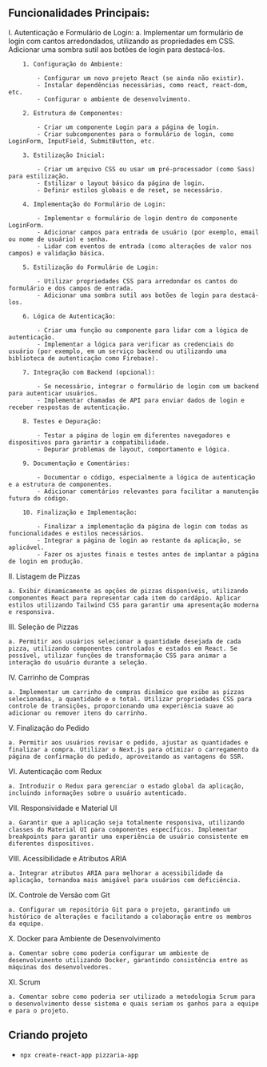 ## Funcionalidades Principais:

I. Autenticação e Formulário de Login: 
	a. Implementar um formulário de login com cantos arredondados, utilizando as propriedades em CSS. Adicionar uma sombra sutil aos botões de login para destacá-los.

		1. Configuração do Ambiente:
	
			- Configurar um novo projeto React (se ainda não existir).
			- Instalar dependências necessárias, como react, react-dom, etc.
			- Configurar o ambiente de desenvolvimento.
			
		2. Estrutura de Componentes:
	
			- Criar um componente Login para a página de login.
			- Criar subcomponentes para o formulário de login, como LoginForm, InputField, SubmitButton, etc.
			
		3. Estilização Inicial:
	
			- Criar um arquivo CSS ou usar um pré-processador (como Sass) para estilização.
			- Estilizar o layout básico da página de login.
			- Definir estilos globais e de reset, se necessário.
			
		4. Implementação do Formulário de Login:
	
			- Implementar o formulário de login dentro do componente LoginForm.
			- Adicionar campos para entrada de usuário (por exemplo, email ou nome de usuário) e senha.
			- Lidar com eventos de entrada (como alterações de valor nos campos) e validação básica.
			
		5. Estilização do Formulário de Login:
	
			- Utilizar propriedades CSS para arredondar os cantos do formulário e dos campos de entrada.
			- Adicionar uma sombra sutil aos botões de login para destacá-los.
   
		6. Lógica de Autenticação:
	
			- Criar uma função ou componente para lidar com a lógica de autenticação.
			- Implementar a lógica para verificar as credenciais do usuário (por exemplo, em um serviço backend ou utilizando uma biblioteca de autenticação como Firebase).
	
		7. Integração com Backend (opcional):
	
			- Se necessário, integrar o formulário de login com um backend para autenticar usuários.
			- Implementar chamadas de API para enviar dados de login e receber respostas de autenticação.
			
		8. Testes e Depuração:
	
			- Testar a página de login em diferentes navegadores e dispositivos para garantir a compatibilidade.
			- Depurar problemas de layout, comportamento e lógica.
	
		9. Documentação e Comentários:
	
			- Documentar o código, especialmente a lógica de autenticação e a estrutura de componentes.
			- Adicionar comentários relevantes para facilitar a manutenção futura do código.
			
		10. Finalização e Implementação:
	
			- Finalizar a implementação da página de login com todas as funcionalidades e estilos necessários.
			- Integrar a página de login ao restante da aplicação, se aplicável.
			- Fazer os ajustes finais e testes antes de implantar a página de login em produção.

II. Listagem de Pizzas 

	a. Exibir dinamicamente as opções de pizzas disponíveis, utilizando componentes React para representar cada item do cardápio. Aplicar estilos utilizando Tailwind CSS para garantir uma apresentação moderna e responsiva.

III. Seleção de Pizzas 

	a. Permitir aos usuários selecionar a quantidade desejada de cada pizza, utilizando componentes controlados e estados em React. Se possível, utilizar funções de transformação CSS para animar a interação do usuário durante a seleção.

IV. Carrinho de Compras 

	a. Implementar um carrinho de compras dinâmico que exibe as pizzas selecionadas, a quantidade e o total. Utilizar propriedades CSS para controle de transições, proporcionando uma experiência suave ao adicionar ou remover itens do carrinho.

V. Finalização do Pedido 

	a. Permitir aos usuários revisar o pedido, ajustar as quantidades e finalizar a compra. Utilizar o Next.js para otimizar o carregamento da página de confirmação do pedido, aproveitando as vantagens do SSR.

VI. Autenticação com Redux 

	a. Introduzir o Redux para gerenciar o estado global da aplicação, incluindo informações sobre o usuário autenticado.

VII. Responsividade e Material UI 

	a. Garantir que a aplicação seja totalmente responsiva, utilizando classes do Material UI para componentes específicos. Implementar breakpoints para garantir uma experiência de usuário consistente em diferentes dispositivos.

VIII. Acessibilidade e Atributos ARIA 

	a. Integrar atributos ARIA para melhorar a acessibilidade da aplicação, tornandoa mais amigável para usuários com deficiência.

IX. Controle de Versão com Git 

	a. Configurar um repositório Git para o projeto, garantindo um histórico de alterações e facilitando a colaboração entre os membros da equipe.

X. Docker para Ambiente de Desenvolvimento 

	a. Comentar sobre como poderia configurar um ambiente de desenvolvimento utilizando Docker, garantindo consistência entre as máquinas dos desenvolvedores.

XI. Scrum 

	a. Comentar sobre como poderia ser utilizado a metodologia Scrum para o desenvolvimento desse sistema e quais seriam os ganhos para a equipe e para o projeto.

## Criando projeto

- `npx create-react-app pizzaria-app`

